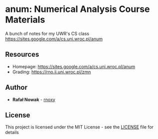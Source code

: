 # anum: Numerical Analysis Course Materials
A bunch of notes for my UWR's CS class <https://sites.google.com/a/cs.uni.wroc.pl/anum>

## Resources

* Homepage: <https://sites.google.com/a/cs.uni.wroc.pl/anum>
* Grading:  <https://rno.ii.uni.wroc.pl/zmn>

## Author

* **Rafał Nowak** - [rnoxy](https://github.com/rnoxy)

## License

This project is licensed under the MIT License - see the [LICENSE](LICENSE) file for details
